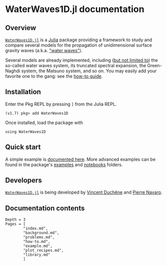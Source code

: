 # WaterWaves1D.jl documentation



## Overview

[`WaterWaves1D.jl`](https://github.com/WaterWavesModels/WaterWaves1D.jl/) is a [Julia](https://julialang.org/) package providing a framework to study and compare several models for the propagation of unidimensional surface gravity waves (a.k.a. ["water waves"](background.md#Water-waves)).

Several models are already implemented, including ([but not limited to](background.md#Models)) the so-called water waves system, its truncated spectral expansion, the Green-Naghdi system, the Matsuno system, and so on. You may easily add your favorite one to the gang: see the [how-to guide](how-to.md#build-your-model).

## Installation

Enter the Pkg REPL by pressing `]` from the Julia REPL.
~~~
(v1.7) pkg> add WaterWaves1D
~~~

Once installed, load the package with
```@repl
using WaterWaves1D
```

## Quick start

A simple example is [documented here](example.md). More advanced examples can be found in the package's [examples](https://github.com/WaterWavesModels/WaterWaves1D.jl/tree/master/examples) and [notebooks](https://github.com/WaterWavesModels/WaterWaves1D.jl/tree/master/notebooks) folders.


## Developers

[`WaterWaves1D.jl`](https://github.com/WaterWavesModels/WaterWaves1D.jl/) is being developed by [Vincent Duchêne](https://perso.univ-rennes1.fr/vincent.duchene/) and [Pierre Navaro](https://github.com/pnavaro).

## Documentation contents

```@contents
Depth = 3
Pages = [
        "index.md",
        "background.md",
        "problems.md",
        "how-to.md",
        "example.md",
        "plot_recipes.md",
        "library.md"
        ]
```
